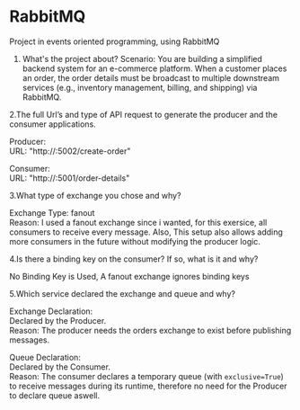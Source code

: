 # RabbitMQ
Project in events oriented programming, using RabbitMQ

1. What's the project about?
Scenario: You are building a simplified backend system for an e-commerce platform.
When a customer places an order,
the order details must be broadcast to multiple downstream services (e.g., inventory management, billing, and shipping) via RabbitMQ.

2.The full Url’s and type of API request to generate the producer and the consumer applications.

Producer:  
URL: "http://<hostname>:5002/create-order"  

Consumer:  
URL: "http://<hostname>:5001/order-details"  


3.What type of exchange you chose and why?
 
Exchange Type: fanout  
Reason: I used a fanout exchange since i wanted, for this exersice,  all consumers to receive every message.
Also, This setup also allows adding more consumers in the future without modifying the producer logic.



4.Is there a binding key on the consumer? If so, what is it and why?

No Binding Key is Used, A fanout exchange ignores binding keys


5.Which service declared the exchange and queue and why?

Exchange Declaration:  
Declared by the Producer.  
Reason: The producer needs the orders exchange to exist before publishing messages.

Queue Declaration:  
Declared by the Consumer.  
Reason: The consumer declares a temporary queue (with `exclusive=True`) to receive messages during its runtime, therefore no need for the Producer to declare queue aswell.
